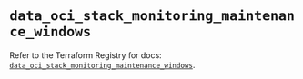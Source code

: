 # `data_oci_stack_monitoring_maintenance_windows`

Refer to the Terraform Registry for docs: [`data_oci_stack_monitoring_maintenance_windows`](https://registry.terraform.io/providers/oracle/oci/7.19.0/docs/data-sources/stack_monitoring_maintenance_windows).
